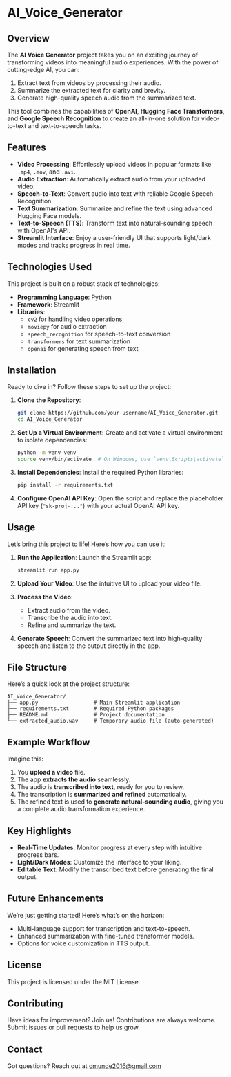 # AI_Voice_Generator

## Overview
The **AI Voice Generator** project takes you on an exciting journey of transforming videos into meaningful audio experiences. With the power of cutting-edge AI, you can:
1. Extract text from videos by processing their audio.
2. Summarize the extracted text for clarity and brevity.
3. Generate high-quality speech audio from the summarized text.

This tool combines the capabilities of **OpenAI**, **Hugging Face Transformers**, and **Google Speech Recognition** to create an all-in-one solution for video-to-text and text-to-speech tasks.

## Features
- **Video Processing**: Effortlessly upload videos in popular formats like `.mp4`, `.mov`, and `.avi`.
- **Audio Extraction**: Automatically extract audio from your uploaded video.
- **Speech-to-Text**: Convert audio into text with reliable Google Speech Recognition.
- **Text Summarization**: Summarize and refine the text using advanced Hugging Face models.
- **Text-to-Speech (TTS)**: Transform text into natural-sounding speech with OpenAI's API.
- **Streamlit Interface**: Enjoy a user-friendly UI that supports light/dark modes and tracks progress in real time.

## Technologies Used
This project is built on a robust stack of technologies:
- **Programming Language**: Python
- **Framework**: Streamlit
- **Libraries**:
  - `cv2` for handling video operations
  - `moviepy` for audio extraction
  - `speech_recognition` for speech-to-text conversion
  - `transformers` for text summarization
  - `openai` for generating speech from text

## Installation
Ready to dive in? Follow these steps to set up the project:

1. **Clone the Repository**:
   ```bash
   git clone https://github.com/your-username/AI_Voice_Generator.git
   cd AI_Voice_Generator
   ```

2. **Set Up a Virtual Environment**:
   Create and activate a virtual environment to isolate dependencies:
   ```bash
   python -m venv venv
   source venv/bin/activate  # On Windows, use `venv\Scripts\activate`
   ```

3. **Install Dependencies**:
   Install the required Python libraries:
   ```bash
   pip install -r requirements.txt
   ```

4. **Configure OpenAI API Key**:
   Open the script and replace the placeholder API key (`"sk-proj-..."`) with your actual OpenAI API key.

## Usage
Let’s bring this project to life! Here’s how you can use it:

1. **Run the Application**:
   Launch the Streamlit app:
   ```bash
   streamlit run app.py
   ```

2. **Upload Your Video**:
   Use the intuitive UI to upload your video file.

3. **Process the Video**:
   - Extract audio from the video.
   - Transcribe the audio into text.
   - Refine and summarize the text.

4. **Generate Speech**:
   Convert the summarized text into high-quality speech and listen to the output directly in the app.

## File Structure
Here’s a quick look at the project structure:
```
AI_Voice_Generator/
├── app.py                  # Main Streamlit application
├── requirements.txt        # Required Python packages
├── README.md               # Project documentation
└── extracted_audio.wav     # Temporary audio file (auto-generated)
```

## Example Workflow
Imagine this:
1. You **upload a video** file.
2. The app **extracts the audio** seamlessly.
3. The audio is **transcribed into text**, ready for you to review.
4. The transcription is **summarized and refined** automatically.
5. The refined text is used to **generate natural-sounding audio**, giving you a complete audio transformation experience.

## Key Highlights
- **Real-Time Updates**: Monitor progress at every step with intuitive progress bars.
- **Light/Dark Modes**: Customize the interface to your liking.
- **Editable Text**: Modify the transcribed text before generating the final output.

## Future Enhancements
We’re just getting started! Here’s what’s on the horizon:
- Multi-language support for transcription and text-to-speech.
- Enhanced summarization with fine-tuned transformer models.
- Options for voice customization in TTS output.

## License
This project is licensed under the MIT License.

## Contributing
Have ideas for improvement? Join us! Contributions are always welcome. Submit issues or pull requests to help us grow.

## Contact
Got questions? Reach out at omunde2016@gmail.com
